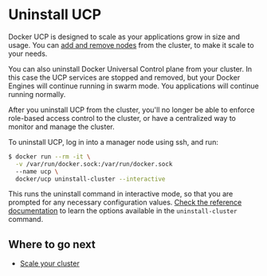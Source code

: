 <!--[metadata]>
+++
title = "Uninstall UCP"
description = "Learn how to uninstall a Docker Universal Control Plane cluster."
keywords = ["docker, ucp, uninstall"]
[menu.main]
parent="mn_ucp_installation"
identifier="ucp_uninstall"
weight=70
+++
<![end-metadata]-->

# Uninstall UCP

Docker UCP is designed to scale as your applications grow in size and usage.
You can [add and remove nodes](scale-your-cluster.md) from the cluster, to make
it scale to your needs.

You can also uninstall Docker Universal Control plane from your cluster. In this
case the UCP services are stopped and removed, but your Docker Engines will
continue running in swarm mode. You applications will continue running normally.

After you uninstall UCP from the cluster, you'll no longer be able to enforce
role-based access control to the cluster, or have a centralized way to monitor
and manage the cluster.

To uninstall UCP, log in into a manager node using ssh, and run:

```bash
$ docker run --rm -it \
  -v /var/run/docker.sock:/var/run/docker.sock
  --name ucp \
  docker/ucp uninstall-cluster --interactive
```

This runs the uninstall command in interactive mode, so that you are prompted
for any necessary configuration values.
[Check the reference documentation](../reference/index.md) to learn the options
available in the `uninstall-cluster` command.

## Where to go next

* [Scale your cluster](scale-your-cluster.md)
